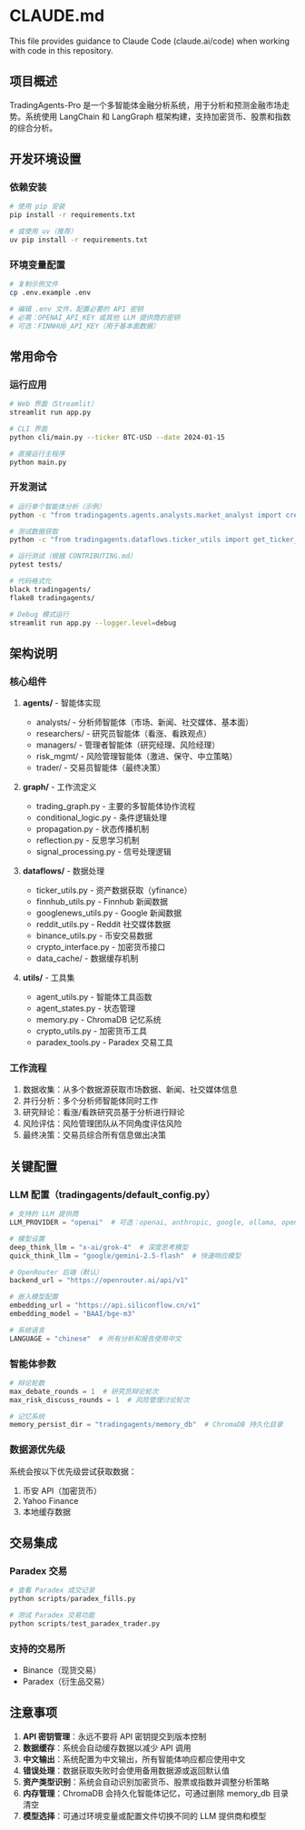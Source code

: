 # CLAUDE.md

This file provides guidance to Claude Code (claude.ai/code) when working with code in this repository.

## 项目概述

TradingAgents-Pro 是一个多智能体金融分析系统，用于分析和预测金融市场走势。系统使用 LangChain 和 LangGraph 框架构建，支持加密货币、股票和指数的综合分析。

## 开发环境设置

### 依赖安装
```bash
# 使用 pip 安装
pip install -r requirements.txt

# 或使用 uv（推荐）
uv pip install -r requirements.txt
```

### 环境变量配置
```bash
# 复制示例文件
cp .env.example .env

# 编辑 .env 文件，配置必要的 API 密钥
# 必需：OPENAI_API_KEY 或其他 LLM 提供商的密钥
# 可选：FINNHUB_API_KEY（用于基本面数据）
```

## 常用命令

### 运行应用
```bash
# Web 界面（Streamlit）
streamlit run app.py

# CLI 界面
python cli/main.py --ticker BTC-USD --date 2024-01-15

# 直接运行主程序
python main.py
```

### 开发测试
```bash
# 运行单个智能体分析（示例）
python -c "from tradingagents.agents.analysts.market_analyst import create_market_analyst; analyst = create_market_analyst(); print(analyst.invoke({'ticker': 'BTC-USD', 'date': '2024-01-15'}))"

# 测试数据获取
python -c "from tradingagents.dataflows.ticker_utils import get_ticker_data; print(get_ticker_data('BTC-USD', '2024-01-15'))"

# 运行测试（根据 CONTRIBUTING.md）
pytest tests/

# 代码格式化
black tradingagents/
flake8 tradingagents/

# Debug 模式运行
streamlit run app.py --logger.level=debug
```

## 架构说明

### 核心组件
1. **agents/** - 智能体实现
   - analysts/ - 分析师智能体（市场、新闻、社交媒体、基本面）
   - researchers/ - 研究员智能体（看涨、看跌观点）
   - managers/ - 管理者智能体（研究经理、风险经理）
   - risk_mgmt/ - 风险管理智能体（激进、保守、中立策略）
   - trader/ - 交易员智能体（最终决策）

2. **graph/** - 工作流定义
   - trading_graph.py - 主要的多智能体协作流程
   - conditional_logic.py - 条件逻辑处理
   - propagation.py - 状态传播机制
   - reflection.py - 反思学习机制
   - signal_processing.py - 信号处理逻辑

3. **dataflows/** - 数据处理
   - ticker_utils.py - 资产数据获取（yfinance）
   - finnhub_utils.py - Finnhub 新闻数据
   - googlenews_utils.py - Google 新闻数据
   - reddit_utils.py - Reddit 社交媒体数据
   - binance_utils.py - 币安交易数据
   - crypto_interface.py - 加密货币接口
   - data_cache/ - 数据缓存机制

4. **utils/** - 工具集
   - agent_utils.py - 智能体工具函数
   - agent_states.py - 状态管理
   - memory.py - ChromaDB 记忆系统
   - crypto_utils.py - 加密货币工具
   - paradex_tools.py - Paradex 交易工具

### 工作流程
1. 数据收集：从多个数据源获取市场数据、新闻、社交媒体信息
2. 并行分析：多个分析师智能体同时工作
3. 研究辩论：看涨/看跌研究员基于分析进行辩论
4. 风险评估：风险管理团队从不同角度评估风险
5. 最终决策：交易员综合所有信息做出决策

## 关键配置

### LLM 配置（tradingagents/default_config.py）
```python
# 支持的 LLM 提供商
LLM_PROVIDER = "openai"  # 可选：openai, anthropic, google, ollama, openai_compatible

# 模型设置
deep_think_llm = "x-ai/grok-4"  # 深度思考模型
quick_think_llm = "google/gemini-2.5-flash"  # 快速响应模型

# OpenRouter 后端（默认）
backend_url = "https://openrouter.ai/api/v1"

# 嵌入模型配置
embedding_url = "https://api.siliconflow.cn/v1"
embedding_model = "BAAI/bge-m3"

# 系统语言
LANGUAGE = "chinese"  # 所有分析和报告使用中文
```

### 智能体参数
```python
# 辩论轮数
max_debate_rounds = 1  # 研究员辩论轮次
max_risk_discuss_rounds = 1  # 风险管理讨论轮次

# 记忆系统
memory_persist_dir = "tradingagents/memory_db"  # ChromaDB 持久化目录
```

### 数据源优先级
系统会按以下优先级尝试获取数据：
1. 币安 API（加密货币）
2. Yahoo Finance
3. 本地缓存数据

## 交易集成

### Paradex 交易
```python
# 查看 Paradex 成交记录
python scripts/paradex_fills.py

# 测试 Paradex 交易功能
python scripts/test_paradex_trader.py
```

### 支持的交易所
- Binance（现货交易）
- Paradex（衍生品交易）

## 注意事项

1. **API 密钥管理**：永远不要将 API 密钥提交到版本控制
2. **数据缓存**：系统会自动缓存数据以减少 API 调用
3. **中文输出**：系统配置为中文输出，所有智能体响应都应使用中文
4. **错误处理**：数据获取失败时会使用备用数据源或返回默认值
5. **资产类型识别**：系统会自动识别加密货币、股票或指数并调整分析策略
6. **内存管理**：ChromaDB 会持久化智能体记忆，可通过删除 memory_db 目录清空
7. **模型选择**：可通过环境变量或配置文件切换不同的 LLM 提供商和模型